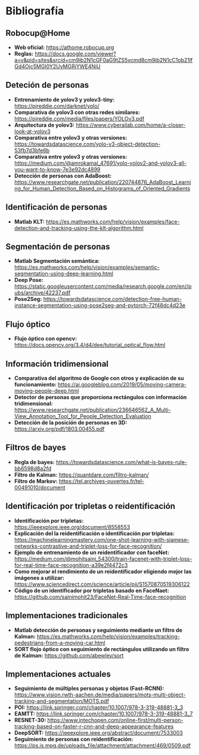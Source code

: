 
# Bibliografía

## Robocup@Home

* **Web oficial:** https://athome.robocup.org
* **Reglas:** https://docs.google.com/viewer?a=v&pid=sites&srcid=cm9ib2N1cGF0aG9tZS5vcmd8cm9ib2N1cC1ob21lfGd4Ojc5MGI0Y2UyMGRiYWE4NjU

## Deteción de personas

* **Entrenamiento de yolov3 y yolov3-tiny:** https://pjreddie.com/darknet/yolo/
* **Comparativa de yolov3 con otras redes similares:** https://pjreddie.com/media/files/papers/YOLOv3.pdf
* **Arquitectura de yolov3:** https://www.cyberailab.com/home/a-closer-look-at-yolov3
* **Comparativa entre yolov3 y otras versiones:** https://towardsdatascience.com/yolo-v3-object-detection-53fb7d3bfe6b
* **Comparativa entre yolov3 y otras versiones:** https://medium.com/@amrokamal_47691/yolo-yolov2-and-yolov3-all-you-want-to-know-7e3e92dc4899
* **Detección de personas con AdaBoost:** https://www.researchgate.net/publication/220744876_AdaBoost_Learning_for_Human_Detection_Based_on_Histograms_of_Oriented_Gradients

## Identificación de personas

* **Matlab KLT:** https://es.mathworks.com/help/vision/examples/face-detection-and-tracking-using-the-klt-algorithm.html

## Segmentación de personas

* **Matlab Segmentación semántica:** https://es.mathworks.com/help/vision/examples/semantic-segmentation-using-deep-learning.html
* **Deep Pose:** https://static.googleusercontent.com/media/research.google.com/en//pubs/archive/42237.pdf
* **Pose2Seg:** https://towardsdatascience.com/detection-free-human-instance-segmentation-using-pose2seg-and-pytorch-72f48dc4d23e

## Flujo óptico

* **Flujo óptico con opencv:** https://docs.opencv.org/3.4/d4/dee/tutorial_optical_flow.html

## Información tridimensional

* **Comparativa del algoritmo de Google con otros y explicación de su funcionamiento:** https://ai.googleblog.com/2019/05/moving-camera-moving-people-deep.html
* **Detector de personas que proporciona rectángulos con información tridimensional:** https://www.researchgate.net/publication/236646562_A_Multi-View_Annotation_Tool_for_People_Detection_Evaluation
* **Detección de la posición de personas en 3D:** https://arxiv.org/pdf/1803.00455.pdf

## Filtros de bayes

* **Regla de bayes:** https://towardsdatascience.com/what-is-bayes-rule-bb6598d8a2fd
* **Filtro de Kalman:** https://quantdare.com/filtro-kalman/
* **Filtro de Markov:** https://tel.archives-ouvertes.fr/tel-00491010/document

## Identificación por tripletas o reidentificación

* **Identificación por tripletas:** https://ieeexplore.ieee.org/document/8558553
* **Explicación del la reidentificación o identificación por tripletas:** https://machinelearningmastery.com/one-shot-learning-with-siamese-networks-contrastive-and-triplet-loss-for-face-recognition/
* **Ejemplo de entrenamiento de un reidentificador con faceNet:** https://medium.com/@mohitsaini_54300/train-facenet-with-triplet-loss-for-real-time-face-recognition-a39e2f4472c3
* **Como mejorar el rendimiento de un reidentificador eligiendo mejor las imágenes a utilizar:** https://www.sciencedirect.com/science/article/pii/S1570870519306122
* **Código de un identificador por tripletas basado en FaceNaet:** https://github.com/sainimohit23/FaceNet-Real-Time-face-recognition

## Implementaciones tradicionales

* **Matlab detección de personas y seguimiento mediante un filtro de Kalman:** https://es.mathworks.com/help/vision/examples/tracking-pedestrians-from-a-moving-car.html
* **SORT flojo óptico con seguimiento de rectángulos utilizando un filtro de Kalman:** https://github.com/abewley/sort

## Implementaciones actuales

* **Seguimiento de múltiples personas y objetos (Fast-RCNN):** https://www.vision.rwth-aachen.de/media/papers/mots-multi-object-tracking-and-segmentation/MOTS.pdf
* **POI:** https://link.springer.com/chapter/10.1007/978-3-319-48881-3_3
* **EAMTT:** https://link.springer.com/chapter/10.1007/978-3-319-48881-3_7
* **RESNET-30:** https://www.intechopen.com/online-first/multi-person-tracking-based-on-faster-r-cnn-and-deep-appearance-features
* **DeepSORT:** https://ieeexplore.ieee.org/abstract/document/7533003
* **Seguimiento de personas con reidentificación:** https://ps.is.mpg.de/uploads_file/attachment/attachment/469/0509.pdf